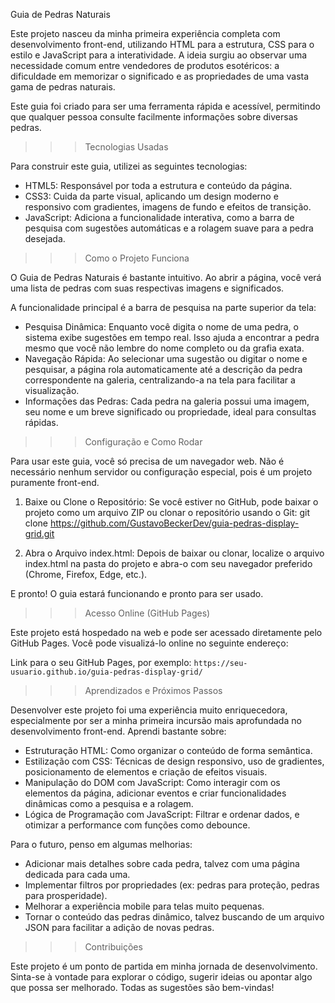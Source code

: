 Guia de Pedras Naturais

Este projeto nasceu da minha primeira experiência completa com desenvolvimento front-end, utilizando HTML para a estrutura, CSS para o estilo e JavaScript para a interatividade. A ideia surgiu ao observar uma necessidade comum entre vendedores de produtos esotéricos: a dificuldade em memorizar o significado e as propriedades de uma vasta gama de pedras naturais.

Este guia foi criado para ser uma ferramenta rápida e acessível, permitindo que qualquer pessoa consulte facilmente informações sobre diversas pedras.

>>> Tecnologias Usadas

Para construir este guia, utilizei as seguintes tecnologias:

* HTML5: Responsável por toda a estrutura e conteúdo da página.
* CSS3: Cuida da parte visual, aplicando um design moderno e responsivo com gradientes, imagens de fundo e efeitos de transição.
* JavaScript: Adiciona a funcionalidade interativa, como a barra de pesquisa com sugestões automáticas e a rolagem suave para a pedra desejada.

>>> Como o Projeto Funciona

O Guia de Pedras Naturais é bastante intuitivo. Ao abrir a página, você verá uma lista de pedras com suas respectivas imagens e significados.

A funcionalidade principal é a barra de pesquisa na parte superior da tela:

* Pesquisa Dinâmica: Enquanto você digita o nome de uma pedra, o sistema exibe sugestões em tempo real. Isso ajuda a encontrar a pedra mesmo que você não lembre do nome completo ou da grafia exata.
* Navegação Rápida: Ao selecionar uma sugestão ou digitar o nome e pesquisar, a página rola automaticamente até a descrição da pedra correspondente na galeria, centralizando-a na tela para facilitar a visualização.
* Informações das Pedras: Cada pedra na galeria possui uma imagem, seu nome e um breve significado ou propriedade, ideal para consultas rápidas.

>>> Configuração e Como Rodar

Para usar este guia, você só precisa de um navegador web. Não é necessário nenhum servidor ou configuração especial, pois é um projeto puramente front-end.

1.  Baixe ou Clone o Repositório:
    Se você estiver no GitHub, pode baixar o projeto como um arquivo ZIP ou clonar o repositório usando o Git:
    git clone https://github.com/GustavoBeckerDev/guia-pedras-display-grid.git

2.  Abra o Arquivo index.html:
    Depois de baixar ou clonar, localize o arquivo index.html na pasta do projeto e abra-o com seu navegador preferido (Chrome, Firefox, Edge, etc.).

E pronto! O guia estará funcionando e pronto para ser usado.

>>> Acesso Online (GitHub Pages)

Este projeto está hospedado na web e pode ser acessado diretamente pelo GitHub Pages. Você pode visualizá-lo online no seguinte endereço:

Link para o seu GitHub Pages, por exemplo: `https://seu-usuario.github.io/guia-pedras-display-grid/`

>>> Aprendizados e Próximos Passos

Desenvolver este projeto foi uma experiência muito enriquecedora, especialmente por ser a minha primeira incursão mais aprofundada no desenvolvimento front-end. Aprendi bastante sobre:

* Estruturação HTML: Como organizar o conteúdo de forma semântica.
* Estilização com CSS: Técnicas de design responsivo, uso de gradientes, posicionamento de elementos e criação de efeitos visuais.
* Manipulação do DOM com JavaScript: Como interagir com os elementos da página, adicionar eventos e criar funcionalidades dinâmicas como a pesquisa e a rolagem.
* Lógica de Programação com JavaScript: Filtrar e ordenar dados, e otimizar a performance com funções como debounce.

Para o futuro, penso em algumas melhorias:

* Adicionar mais detalhes sobre cada pedra, talvez com uma página dedicada para cada uma.
* Implementar filtros por propriedades (ex: pedras para proteção, pedras para prosperidade).
* Melhorar a experiência mobile para telas muito pequenas.
* Tornar o conteúdo das pedras dinâmico, talvez buscando de um arquivo JSON para facilitar a adição de novas pedras.

>>> Contribuições

Este projeto é um ponto de partida em minha jornada de desenvolvimento. Sinta-se à vontade para explorar o código, sugerir ideias ou apontar algo que possa ser melhorado. Todas as sugestões são bem-vindas!
